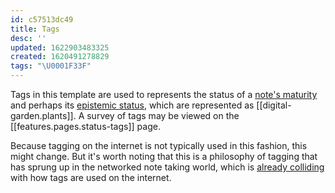 ```yaml
---
id: c57513dc49
title: Tags
desc: ''
updated: 1622903483325
created: 1620491278829
tags: "\U0001F33F"
---
```

Tags in this template are used to represents the status of a 
[note's maturity](https://notes.andymatuschak.org/Taxonomy_of_note_types) and perhaps its
[epistemic status](https://www.gwern.net/About#confidence-tags), which are represented as [[digital-garden.plants]]. A survey of tags may be viewed on the [[features.pages.status-tags]] page.

Because tagging on the internet is not typically used in this fashion, this might change. But it's worth noting that this is a philosophy of tagging that has sprung up in the networked note taking world, which is [already colliding](https://forum.obsidian.md/t/allow-links-in-yaml-front-matter-notion-like-databases-from-metadata-links-as-first-class-citizens/10052) with how tags are used on the internet.
